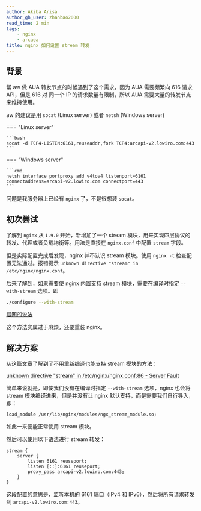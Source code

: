 ```yaml
---
author: Akiba Arisa
author_gh_user: zhanbao2000
read_time: 2 min
tags:
    - nginx
    - arcaea
title: nginx 如何设置 stream 转发
---
```


## 背景

帮 aw 做 AUA 转发节点的时候遇到了这个需求，因为 AUA 需要频繁向 616 请求 API，但是 616 对 同一个 IP 的请求数量有限制，所以 AUA 需要大量的转发节点来维持使用。

aw 的建议是用 `socat` (Linux server) 或者 `netsh` (Windows server)

=== "Linux server"

    ```bash
    socat -d TCP4-LISTEN:6161,reuseaddr,fork TCP4:arcapi-v2.lowiro.com:443
    ```

=== "Windows server"

    ```cmd
    netsh interface portproxy add v4tov4 listenport=6161 connectaddress=arcapi-v2.lowiro.com connectport=443
    ```

问题是我服务器上已经有 `nginx` 了，不是很想装 `socat`。

## 初次尝试

了解到 `nginx` 从 `1.9.0` 开始，新增加了一个 stream 模块，用来实现四层协议的转发、代理或者负载均衡等。用法是直接在 `nginx.conf` 中配置 `stream` 字段。

但是实际配置完成后发现，nginx 并不认识 stream 模块。使用 `nginx -t` 检查配置无法通过。报错提示 `unknown directive "stream" in /etc/nginx/nginx.conf`。

后来了解到，如果需要使 nginx 内置支持 stream 模块，需要在编译时指定 `--with-stream` 选项。即

```bash
./configure --with-stream
```

[官网的说法](http://nginx.org/en/docs/stream/ngx_stream_core_module.html)

这个方法实属过于麻烦，还要重装 nginx。

## 解决方案

从这篇文章了解到了不用重新编译也能支持 stream 模块的方法：

[unknown directive "stream" in /etc/nginx/nginx.conf:86 - Server Fault](https://serverfault.com/questions/858067/unknown-directive-stream-in-etc-nginx-nginx-conf86)

简单来说就是，即使我们没有在编译时指定 `--with-stream` 选项，nginx 也会将 stream 模块编译进来，但是并没有让 nginx 默认支持，而是需要我们自行导入，即：

```nginx
load_module /usr/lib/nginx/modules/ngx_stream_module.so;
```

如此一来便能正常使用 stream 模块。

然后可以使用以下语法进行 stream 转发：

```nginx
stream {
    server {
        listen 6161 reuseport;
        listen [::]:6161 reuseport;
        proxy_pass arcapi-v2.lowiro.com:443;
    }
}
```

这段配置的意思是，监听本机的 6161 端口（IPv4 和 IPv6），然后将所有请求转发到 `arcapi-v2.lowiro.com:443`。

